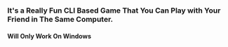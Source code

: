 ### It's a Really Fun CLI Based Game That You Can Play with Your Friend in The Same Computer. 
#### Will Only Work On Windows
